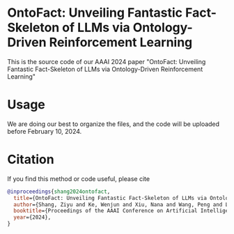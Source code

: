 # OntoFact: Unveiling Fantastic Fact-Skeleton of LLMs via Ontology-Driven Reinforcement Learning
This is the source code of our AAAI 2024 paper "OntoFact: Unveiling Fantastic Fact-Skeleton of LLMs via Ontology-Driven Reinforcement Learning"


# Usage

We are doing our best to organize the files, and the code will be uploaded before February 10, 2024.


# Citation

If you find this method or code useful, please cite

```bibtex
@inproceedings{shang2024ontofact,
  title={OntoFact: Unveiling Fantastic Fact-Skeleton of LLMs via Ontology-Driven Reinforcement Learning},
  author={Shang, Ziyu and Ke, Wenjun and Xiu, Nana and Wang, Peng and Liu, Jiajun and Li, Yanhui and Luo, Zhizhao and Ji, Ke},
  booktitle={Proceedings of the AAAI Conference on Artificial Intelligence},
  year={2024},
}
```